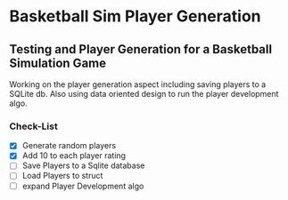 # Basketball Sim Player Generation
Testing and Player Generation for a Basketball Simulation Game
---
Working on the player generation aspect including saving players to a SQLite db. Also using data oriented design to run the player development algo.

### Check-List
- [x] Generate random players
- [x] Add 10 to each player rating
- [ ] Save Players to a Sqlite database
- [ ] Load Players to struct
- [ ] expand Player Development algo